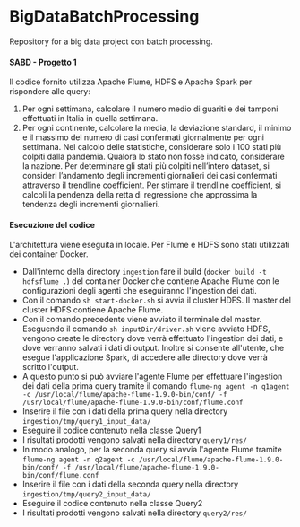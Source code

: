 # BigDataBatchProcessing
Repository for a big data project con batch processing.

#### SABD - Progetto 1
Il codice fornito utilizza Apache Flume, HDFS e Apache Spark per rispondere alle query:
1. Per ogni settimana, calcolare il numero medio di guariti e dei tamponi effettuati in Italia 	in quella settimana.
2. Per ogni continente, calcolare la media, la deviazione standard, il minimo e il massimo del numero di casi confermati giornalmente per ogni settimana. Nel calcolo delle statistiche, considerare solo i 100 stati più colpiti dalla pandemia. Qualora lo stato non fosse indicato, 	considerare la nazione. Per determinare gli stati più colpiti nell’intero dataset, si consideri l’andamento degli incrementi giornalieri dei casi confermati attraverso il trendline coefficient. Per stimare il trendline coefficient, si calcoli la pendenza della retta di regressione che approssima la tendenza degli incrementi giornalieri. 

#### Esecuzione del codice
L'architettura viene eseguita in locale. Per Flume e HDFS sono stati utilizzati dei container Docker. 
* Dall'interno della directory `ingestion` fare il build (`docker build -t hdfsflume .`) del container Docker che contiene Apache Flume con le configurazioni degli agenti che eseguiranno l'ingestion dei dati.
* Con il comando `sh start-docker.sh` si avvia il cluster HDFS. Il master del cluster HDFS contiene Apache Flume.
* Con il comando precedente viene avviato il terminale del master. Eseguendo il comando `sh inputDir/driver.sh` viene avviato HDFS, vengono create le directory dove verrà effettuato l'ingestion dei dati, e dove verranno salvati i dati di output. Inoltre si consente all'utente, che esegue l'applicazione Spark, di accedere alle directory dove verrà scritto l'output.
* A questo punto si può avviare l'agente Flume per effettuare l'ingestion dei dati della prima query tramite il comando `flume-ng agent -n q1agent -c /usr/local/flume/apache-flume-1.9.0-bin/conf/ -f /usr/local/flume/apache-flume-1.9.0-bin/conf/flume.conf`
* Inserire il file con i dati della prima query nella directory `ingestion/tmp/query1_input_data/`
* Eseguire il codice contenuto nella classe Query1
* I risultati prodotti vengono salvati nella directory `query1/res/`
* In modo analogo, per la seconda query si avvia l'agente Flume tramite `flume-ng agent -n q2agent -c /usr/local/flume/apache-flume-1.9.0-bin/conf/ -f /usr/local/flume/apache-flume-1.9.0-bin/conf/flume.conf`
* Inserire il file con i dati della seconda query nella directory `ingestion/tmp/query2_input_data/`
* Eseguire il codice contenuto nella classe Query2
* I risultati prodotti vengono salvati nella directory `query2/res/`